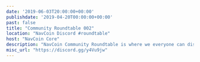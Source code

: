 ```yaml
---
date: '2019-06-03T20:00:00+00:00'
publishdate: '2019-04-20T00:00:00+00:00'
past: false
title: "Community Roundtable 002"
location: "NavCoin Discord #roundtable"
host: "NavCoin Core"
description: "NavCoin Community Roundtable is where we everyone can discuss what's going on in the project and how we can work together. The roundtables will be held at 8pm GMT on the first Monday of every month on the NavCoin Discord server, channel #roundtable."
misc_url: "https://discord.gg/y4Vu9jw"
---
```


